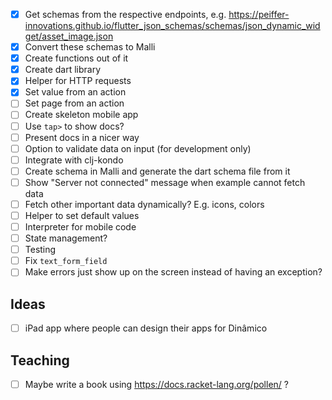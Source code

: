 - [x] Get schemas from the respective endpoints,
      e.g. https://peiffer-innovations.github.io/flutter_json_schemas/schemas/json_dynamic_widget/asset_image.json
- [x] Convert these schemas to Malli
- [x] Create functions out of it
- [x] Create dart library
- [x] Helper for HTTP requests
- [x] Set value from an action
- [ ] Set page from an action
- [ ] Create skeleton mobile app
- [ ] Use `tap>` to show docs?
- [ ] Present docs in a nicer way
- [ ] Option to validate data on input (for development only)
- [ ] Integrate with clj-kondo
- [ ] Create schema in Malli and generate the dart schema file from it
- [ ] Show "Server not connected" message when example cannot fetch
      data
- [ ] Fetch other important data dynamically? E.g. icons, colors
- [ ] Helper to set default values
- [ ] Interpreter for mobile code
- [ ] State management?
- [ ] Testing
- [ ] Fix `text_form_field`
- [ ] Make errors just show up on the screen instead of having an
      exception?

## Ideas
- [ ] iPad app where people can design their apps for Dinâmico


## Teaching
- [ ] Maybe write a book using https://docs.racket-lang.org/pollen/ ?

